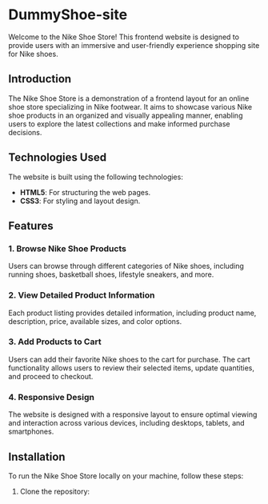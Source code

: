 # DummyShoe-site

Welcome to the Nike Shoe Store! This frontend website is designed to provide users with an immersive and user-friendly experience shopping site for Nike shoes.

## Introduction
The Nike Shoe Store is a demonstration of a frontend layout for an online shoe store specializing in Nike footwear. It aims to showcase various Nike shoe products in an organized and visually appealing manner, enabling users to explore the latest collections and make informed purchase decisions.

## Technologies Used
The website is built using the following technologies:
- **HTML5**: For structuring the web pages.
- **CSS3**: For styling and layout design.

## Features
### 1. Browse Nike Shoe Products
Users can browse through different categories of Nike shoes, including running shoes, basketball shoes, lifestyle sneakers, and more.

### 2. View Detailed Product Information
Each product listing provides detailed information, including product name, description, price, available sizes, and color options.

### 3. Add Products to Cart
Users can add their favorite Nike shoes to the cart for purchase. The cart functionality allows users to review their selected items, update quantities, and proceed to checkout.

### 4. Responsive Design
The website is designed with a responsive layout to ensure optimal viewing and interaction across various devices, including desktops, tablets, and smartphones.

## Installation
To run the Nike Shoe Store locally on your machine, follow these steps:
1. Clone the repository:
